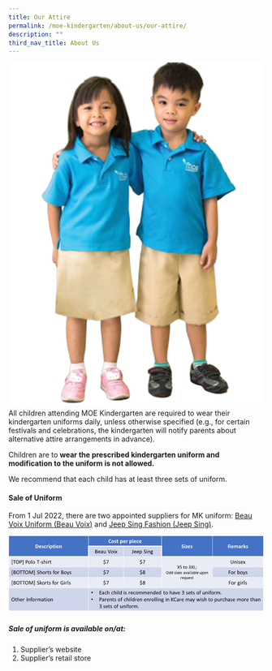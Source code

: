 ```yaml
---
title: Our Attire
permalink: /moe-kindergarten/about-us/our-attire/
description: ""
third_nav_title: About Us
---
```

![](/images/mkuniform.png)
All children attending MOE Kindergarten are required to wear their kindergarten uniforms daily, unless otherwise specified (e.g., for certain festivals and celebrations, the kindergarten will notify parents about alternative attire arrangements in advance).

Children are to **wear the prescribed kindergarten uniform and modification to the uniform is not allowed.**

We recommend that each child has at least three sets of uniform.

#### Sale of Uniform
From 1 Jul 2022, there are two appointed suppliers for MK uniform: [Beau Voix Uniform (Beau Voix)](https://beauvoix.com/preschool/) and [Jeep Sing Fashion (Jeep Sing)](https://jeepsinguniform.com/).

![](/images/sale-mkuniform-table.png)

##### Sale of uniform is available on/at:
1. Supplier’s website
2. Supplier’s retail store